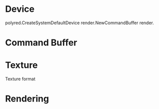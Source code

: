 # Device

polyred.CreateSystemDefaultDevice
render.NewCommandBuffer
render.



# Command Buffer



# Texture

Texture format



# Rendering

